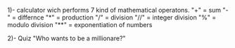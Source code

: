 1)- calculator wich performs 7 kind of mathematical operatons.
"+" = sum
"-" = differnce
"*" = production
"/" = division
"//" = integer division
"%" = modulo division
"**" = exponentiation of numbers

2)- Quiz "Who wants to be a millionare?" 
